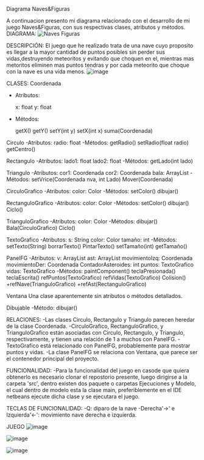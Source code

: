 Diagrama Naves&Figuras

A continuacion presento mi diagrama relacionado con el desarrollo de mi juego Naves&Figuras, con sus respectivas clases, atributos y métodos.
DIAGRAMA:
![Naves Figuras](https://github.com/user-attachments/assets/e0bd7bfd-b6aa-4be0-a280-854cb2b5afba)

DESCRIPCIÓN:
El juego que he realizado trata de una nave cuyo proposito es llegar a la mayor cantidad de puntos posibles sin perder sus vidas,destruyendo meteoritos y evitando que choquen
en el, mientras mas metoritos eliminen mas puntos tendras y por cada meteorito que choque con la nave es una vida menos.
![image](https://github.com/user-attachments/assets/0dcfea63-213d-495d-bcaa-0f5759019eff)


CLASES:
Coordenada
- Atributos:
  
  x: float
  y: float
  
- Métodos:
  
  getX()
  getY()
  setY(int y)
  setX(int x)
  suma(Coordenada)

Circulo
-Atributos:
  radio: float
-Métodos:
  getRadio()
  setRadio(float radio)
  getCentro()

Rectangulo
-Atributos:
  lado1: float
  lado2: float
-Métodos:
  getLado(int lado)

Triangulo
-Atributos:
  cor1: Coordenada
  cor2: Coordenada
  bala: ArrayList
-Métodos:
  setVrice(Coordenada nva, int Lado)
  Mover(Coordenada)

CirculoGrafico
-Atributos:
  color: Color
-Métodos:
  setColor()
  dibujar()

RectanguloGrafico
-Atributos:
  color: Color
-Métodos:
  setColor()
  dibujar()
  Ciclo()

TrianguloGrafico
-Atributos:
  color: Color
-Métodos:
  dibujar()
  Bala(CirculoGrafico)
  Ciclo()

TextoGrafico
-Atributos:
  s: String
  color: Color
  tamaño: int
-Métodos:
  setTexto(String)
  borrarTexto()
  PintarTexto()
  setTamaño(int)
  getTamaño()

PanelFG
-Atributos:
  v: ArrayList<Dibujable>
  ast: ArrayList<RectanguloGrafico>
  movimientoIzq: Coordenada
  movimientoDer: Coordenada
  ContadorAsteroides: int
  puntos: TextoGrafico
  vidas: TextoGrafico
-Métodos:
  paintComponent()
  teclaPresionada()
  teclaEscrita()
  refPuntos(TextoGrafico)
  refVidas(TextoGrafico)
  Colision()
  +refNave(TrianguloGrafico)
  +refAst(RectanguloGrafico)

Ventana
  Una clase aparentemente sin atributos o métodos detallados.

<Interface> Dibujable
-Método:
  dibujar()

RELACIONES:
-Las clases Circulo, Rectangulo y Triangulo parecen heredar de la clase Coordenada.
-CirculoGrafico, RectanguloGrafico, y TrianguloGrafico están asociadas con Circulo, Rectangulo, y Triangulo, respectivamente, y tienen una relación de 1 a muchos con PanelFG.
-TextoGrafico está relacionado con PanelFG, probablemente para mostrar puntos y vidas.
-La clase PanelFG se relaciona con Ventana, que parece ser el contenedor principal del proyecto.

FUNCIONALIDAD:
-Para la funcionalidad del juego en casode que quiera obtenerlo es necesario clonar el repostorio presente, luego dirigirse a la carpeta 'src', dentro existen dos paquete o carpetas
Ejecuciones y Modelo, el cual dentro de modelo esta la clase main, preferiblemente en el IDE netbeans ejecute dicha clase y se ejecutara el juego.

TECLAS DE FUNCIONALIDAD:
-Q: diparo de la nave
-Derecha'→' e Izquierda'←': movimiento nave derecha e izquierda.

JUEGO
![image](https://github.com/user-attachments/assets/c2bc5016-2876-4d96-868a-bb201fd5d79d)

![image](https://github.com/user-attachments/assets/3bb473fc-534b-4f4c-8f47-1b93a6eb3bd6)

![image](https://github.com/user-attachments/assets/a38dbfdc-ae3b-471a-b84c-ae13e7bcb4fc)


